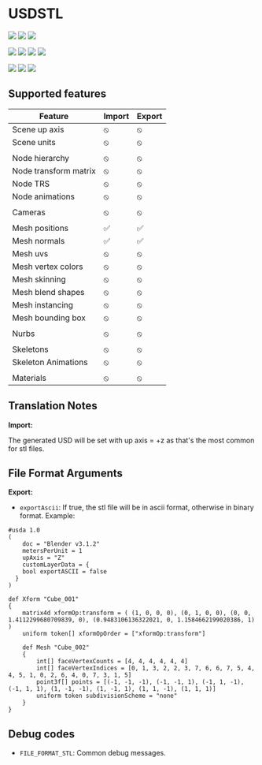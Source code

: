 # USDSTL

[![](https://byob.yarr.is/kwblackstone/USD-Fileformat-plugins/windows-2022-2405-STL)](https://github.com/kwblackstone/USD-Fileformat-plugins/actions/workflows/ci.yml) [![](https://byob.yarr.is/kwblackstone/USD-Fileformat-plugins/windows-2022-2311-STL)](https://github.com/kwblackstone/USD-Fileformat-plugins/actions/workflows/ci.yml) [![](https://byob.yarr.is/kwblackstone/USD-Fileformat-plugins/windows-2022-2308-STL)](https://github.com/kwblackstone/USD-Fileformat-plugins/actions/workflows/ci.yml)

[![](https://byob.yarr.is/kwblackstone/USD-Fileformat-plugins/macOS-14-2405-STL)](https://github.com/kwblackstone/USD-Fileformat-plugins/actions/workflows/ci.yml) [![](https://byob.yarr.is/kwblackstone/USD-Fileformat-plugins/macOS-13-2405-STL)](https://github.com/kwblackstone/USD-Fileformat-plugins/actions/workflows/ci.yml) [![](https://byob.yarr.is/kwblackstone/USD-Fileformat-plugins/macOS-13-2311-STL)](https://github.com/kwblackstone/USD-Fileformat-plugins/actions/workflows/ci.yml) [![](https://byob.yarr.is/kwblackstone/USD-Fileformat-plugins/macOS-13-2308-STL)](https://github.com/kwblackstone/USD-Fileformat-plugins/actions/workflows/ci.yml)

[![](https://byob.yarr.is/kwblackstone/USD-Fileformat-plugins/ubuntu-22.04-2405-STL)](https://github.com/kwblackstone/USD-Fileformat-plugins/actions/workflows/ci.yml) [![](https://byob.yarr.is/kwblackstone/USD-Fileformat-plugins/ubuntu-22.04-2311-STL)](https://github.com/kwblackstone/USD-Fileformat-plugins/actions/workflows/ci.yml) [![](https://byob.yarr.is/kwblackstone/USD-Fileformat-plugins/ubuntu-22.04-2308-STL)](https://github.com/kwblackstone/USD-Fileformat-plugins/actions/workflows/ci.yml)

## Supported features

|Feature|Import|Export|
|--|--|--|
|Scene up axis            |⦸|⦸|
|Scene units              |⦸|⦸|
||||
|Node hierarchy           |⦸|⦸|
|Node transform matrix    |⦸|⦸|
|Node TRS                 |⦸|⦸|
|Node animations          |⦸|⦸|
||||
|Cameras                  |⦸|⦸|
||||
|Mesh positions           |✅|✅|
|Mesh normals             |✅|✅|
|Mesh uvs                 |⦸|⦸|
|Mesh vertex colors       |⦸|⦸|
|Mesh skinning            |⦸|⦸|
|Mesh blend shapes        |⦸|⦸|
|Mesh instancing          |⦸|⦸|
|Mesh bounding box        |⦸|⦸|
||||
|Nurbs                    |⦸|⦸|
||||
|Skeletons                |⦸|⦸|
|Skeleton Animations      |⦸|⦸|
||||
|Materials                |⦸|⦸|

## Translation Notes

**Import:**

The generated USD will be set with up axis = +z as that's the most common for stl files.

## File Format Arguments

**Export:**
* `exportAscii`: If true, the stl file will be in ascii format, otherwise in binary format.
Example:
```
#usda 1.0
(
    doc = "Blender v3.1.2"
    metersPerUnit = 1
    upAxis = "Z"
    customLayerData = {
  	bool exportASCII = false
  }
)

def Xform "Cube_001"
{
    matrix4d xformOp:transform = ( (1, 0, 0, 0), (0, 1, 0, 0), (0, 0, 1.4112299680709839, 0), (0.9483106136322021, 0, 1.1584662199020386, 1) )
    uniform token[] xformOpOrder = ["xformOp:transform"]

    def Mesh "Cube_002"
    {
        int[] faceVertexCounts = [4, 4, 4, 4, 4, 4]
        int[] faceVertexIndices = [0, 1, 3, 2, 2, 3, 7, 6, 6, 7, 5, 4, 4, 5, 1, 0, 2, 6, 4, 0, 7, 3, 1, 5]
        point3f[] points = [(-1, -1, -1), (-1, -1, 1), (-1, 1, -1), (-1, 1, 1), (1, -1, -1), (1, -1, 1), (1, 1, -1), (1, 1, 1)]
        uniform token subdivisionScheme = "none"
    }
}
```

## Debug codes
* `FILE_FORMAT_STL`: Common debug messages.





